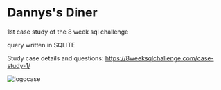 # Dannys's Diner
1st case study of the 8 week sql challenge

query written in SQLITE


Study case details and questions: https://8weeksqlchallenge.com/case-study-1/

![logocase](https://8weeksqlchallenge.com/images/case-study-designs/7.png)
